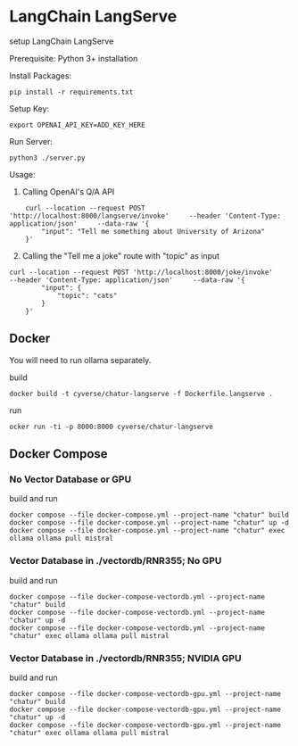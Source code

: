 # LangChain LangServe

setup LangChain LangServe

Prerequisite:
Python 3+ installation

Install Packages:

`pip install -r requirements.txt`

Setup Key:

`export OPENAI_API_KEY=ADD_KEY_HERE`

Run Server:

`python3 ./server.py`

Usage:

1. Calling OpenAI's Q/A API

```
    curl --location --request POST 'http://localhost:8000/langserve/invoke'     --header 'Content-Type: application/json'     --data-raw '{
        "input": "Tell me something about University of Arizona"
    }'
```

2. Calling the "Tell me a joke" route with "topic" as input

```
curl --location --request POST 'http://localhost:8000/joke/invoke'     --header 'Content-Type: application/json'     --data-raw '{
        "input": {
            "topic": "cats"
        }
    }'
```

## Docker

You will need to run ollama separately.

build
```
docker build -t cyverse/chatur-langserve -f Dockerfile.langserve .
```

run
```
ocker run -ti -p 8000:8000 cyverse/chatur-langserve
```

## Docker Compose

### No Vector Database or GPU

build and run
```
docker compose --file docker-compose.yml --project-name "chatur" build
docker compose --file docker-compose.yml --project-name "chatur" up -d
docker compose --file docker-compose.yml --project-name "chatur" exec ollama ollama pull mistral
```

### Vector Database in ./vectordb/RNR355; No GPU

build and run
```
docker compose --file docker-compose-vectordb.yml --project-name "chatur" build
docker compose --file docker-compose-vectordb.yml --project-name "chatur" up -d
docker compose --file docker-compose-vectordb.yml --project-name "chatur" exec ollama ollama pull mistral
```

### Vector Database in ./vectordb/RNR355; NVIDIA GPU

build and run
```
docker compose --file docker-compose-vectordb-gpu.yml --project-name "chatur" build
docker compose --file docker-compose-vectordb-gpu.yml --project-name "chatur" up -d
docker compose --file docker-compose-vectordb-gpu.yml --project-name "chatur" exec ollama ollama pull mistral
```
